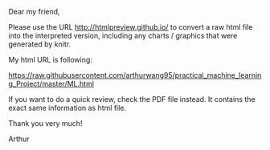 Dear my friend,

Please use the URL http://htmlpreview.github.io/ to convert a raw html file into the interpreted version, including any charts / graphics that were generated by knitr.

My html URL is following:

https://raw.githubusercontent.com/arthurwang95/practical_machine_learning_Project/master/ML.html

If you want to do a quick review, check the PDF file instead. It contains the exact same information as html file.

Thank you very much!

Arthur
